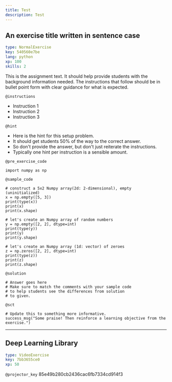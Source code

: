 ```yaml
---
title: Test
description: Test
---
```


## An exercise title written in sentence case

```yaml
type: NormalExercise
key: 540560e7be
lang: python
xp: 100
skills: 2
```

This is the assignment text. It should help provide students with the background information needed.
The instructions that follow should be in bullet point form with clear guidance for what is expected.

`@instructions`
- Instruction 1
- Instruction 2
- Instruction 3

`@hint`
- Here is the hint for this setup problem. 
- It should get students 50% of the way to the correct answer.
- So don't provide the answer, but don't just reiterate the instructions.
- Typically one hint per instruction is a sensible amount.

`@pre_exercise_code`
```{python}
import numpy as np
```

`@sample_code`
```{python}
# construct a 5x2 Numpy array(2d: 2-dimensional), empty (uninitialized)
x = np.empty([5, 3])
print(type(x))
print(x)
print(x.shape)

# let's create an Numpy array of random numbers
y = np.empty([2, 2], dtype=int)
print(type(y))
print(y)
print(y.shape)

# let's create an Numpy array (1d: vector) of zeroes
z = np.zeros([2, 2], dtype=int)
print(type(z))
print(z)
print(z.shape)
```

`@solution`
```{python}
# Answer goes here
# Make sure to match the comments with your sample code
# to help students see the differences from solution
# to given.
```

`@sct`
```{python}
# Update this to something more informative.
success_msg("Some praise! Then reinforce a learning objective from the exercise.")
```

---

## Deep Learning Library

```yaml
type: VideoExercise
key: 7bb3655ce0
xp: 50
```

`@projector_key`
85e49b280cb2436cac6fb7334cd914f3
